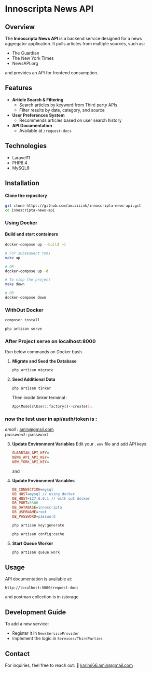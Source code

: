 # Innoscripta News API

## Overview

The **Innoscripta News API** is a backend service designed for a news aggregator application. It pulls articles from
multiple sources, such as:

- The Guardian
- The New York Times
- NewsAPI.org

and provides an API for frontend consumption.


## Features

- **Article Search & Filtering**
    - Search articles by keyword from Third party APIs
    - Filter results by date, category, and source
- **User Preferences System**
    - Recommends articles based on user search history
- **API Documentation**
    - Available at `/request-docs`

## Technologies

- Laravel11
- PHP8.4
- MySQL8

## Installation

#### Clone the repository
```bash
git clone https://github.com/amiiiiink/innoscripta-news-api.git
cd innoscripta-news-api
```

### Using Docker

#### Build and start containers
```bash
docker-compose up --build -d
```

```bash
# For subsequent runs
make up   
```

```bash
# OR
docker-compose up -d
```

```bash
# To stop the project
make down  
```

```bash
# OR
docker-compose down
```

### WithOut Docker

```bash
composer install
```

```bash
php artisan serve
```



### After Project serve on localhost:8000

 Run below commands on Docker bash.

1. **Migrate and Seed the Database**

   ```bash
   php artisan migrate
   ```
   

2. **Seed Additional Data**
   ```bash
   php artisan tinker
   ```
   Then inside tinker terminal :
   ```bash
   App\Models\User::factory()->create();
   ```
   
### now the test user in api/auth/token is : 

 *email* : amin@gmail.com \
 *password* : password

3. **Update Environment Variables**
   Edit your `.env` file and add API keys:
   ```ini
   GUARDIAN_API_KEY=
   NEWS_API_API_KEY=
   NEW_YORK_API_KEY=
   ```
   
   and

4. **Update Environment Variables**
     ```ini
     DB_CONNECTION=mysql
     DB_HOST=mysql // using docker
     DB_HOST=127.0.0.1 // with out docker
     DB_PORT=3306
     DB_DATABASE=innoscripta
     DB_USERNAME=root
     DB_PASSWORD=password
   ```
   ```bash
   php artisan key:generate
   ```
   ```bash
   php artisan config:cache
   ```
5. **Start Queue Worker**
   ```bash
   php artisan queue:work
   ```
## Usage

API documentation is available at:

```
http://localhost:8000/request-docs
```
and postman collection is in /storage
## Development Guide

To add a new service:

- Register it in `NewsServiceProvider`
- Implement the logic in `Services/ThirdParties`

## Contact

For inquiries, feel free to reach out:
📧 [karimi66.amin@gmail.com](mailto:karimi66.amin@gmail.com)

